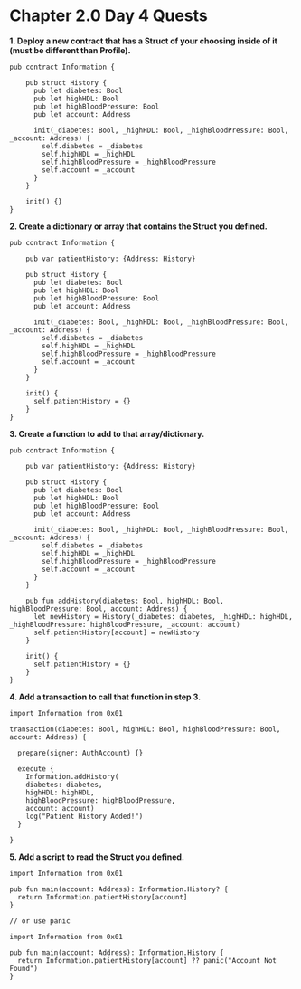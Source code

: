 # Chapter 2.0 Day 4 Quests

**1. Deploy a new contract that has a Struct of your choosing inside of it (must be different than Profile).**

```cadence
pub contract Information {

    pub struct History {
      pub let diabetes: Bool
      pub let highHDL: Bool
      pub let highBloodPressure: Bool
      pub let account: Address

      init(_diabetes: Bool, _highHDL: Bool, _highBloodPressure: Bool, _account: Address) {
        self.diabetes = _diabetes
        self.highHDL = _highHDL
        self.highBloodPressure = _highBloodPressure
        self.account = _account
      }
    }
    
    init() {}
}
```

**2. Create a dictionary or array that contains the Struct you defined.**

```cadence
pub contract Information {

    pub var patientHistory: {Address: History}
  
    pub struct History {
      pub let diabetes: Bool
      pub let highHDL: Bool
      pub let highBloodPressure: Bool
      pub let account: Address

      init(_diabetes: Bool, _highHDL: Bool, _highBloodPressure: Bool, _account: Address) {
        self.diabetes = _diabetes
        self.highHDL = _highHDL
        self.highBloodPressure = _highBloodPressure
        self.account = _account
      }
    }
    
    init() {
      self.patientHistory = {}
    }
}
```


**3. Create a function to add to that array/dictionary.**

```cadence
pub contract Information {

    pub var patientHistory: {Address: History}
  
    pub struct History {
      pub let diabetes: Bool
      pub let highHDL: Bool
      pub let highBloodPressure: Bool
      pub let account: Address

      init(_diabetes: Bool, _highHDL: Bool, _highBloodPressure: Bool, _account: Address) {
        self.diabetes = _diabetes
        self.highHDL = _highHDL
        self.highBloodPressure = _highBloodPressure
        self.account = _account
      }
    }
    
    pub fun addHistory(diabetes: Bool, highHDL: Bool, highBloodPressure: Bool, account: Address) {
      let newHistory = History(_diabetes: diabetes, _highHDL: highHDL, _highBloodPressure: highBloodPressure, _account: account)
      self.patientHistory[account] = newHistory
    }
    
    init() {
      self.patientHistory = {}
    }
}
```

**4. Add a transaction to call that function in step 3.**

```cadence
import Information from 0x01

transaction(diabetes: Bool, highHDL: Bool, highBloodPressure: Bool, account: Address) {

  prepare(signer: AuthAccount) {}

  execute {
    Information.addHistory(
    diabetes: diabetes, 
    highHDL: highHDL, 
    highBloodPressure: highBloodPressure, 
    account: account)
    log("Patient History Added!")
  }

}
```

**5. Add a script to read the Struct you defined.**

```cadence
import Information from 0x01

pub fun main(account: Address): Information.History? {
  return Information.patientHistory[account]
}

// or use panic 

import Information from 0x01

pub fun main(account: Address): Information.History {
  return Information.patientHistory[account] ?? panic("Account Not Found")
}
```

